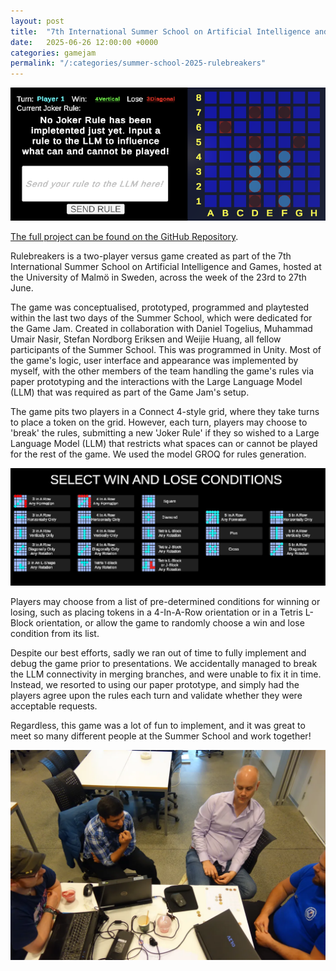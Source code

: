 ```yaml
---
layout: post
title:  "7th International Summer School on Artificial Intelligence and Games Game Jam: Rulebreakers"
date:   2025-06-26 12:00:00 +0000
categories: gamejam
permalink: "/:categories/summer-school-2025-rulebreakers"
---
```


![Gameplay](../assets/img/Rulebreakers_1.png "Gameplay screenshot of Rulebreakers.")

[The full project can be found on the GitHub Repository][github].

Rulebreakers is a two-player versus game created as part of the 7th International Summer School on Artificial Intelligence and Games, hosted at the University of Malmö in Sweden, across the week of the 23rd to 27th June.

The game was conceptualised, prototyped, programmed and playtested within the last two days of the Summer School, which were dedicated for the Game Jam. Created in collaboration with Daniel Togelius, Muhammad Umair Nasir, Stefan Nordborg Eriksen and Weijie Huang, all fellow participants of the Summer School. This was programmed in Unity. Most of the game's logic, user interface and appearance was implemented by myself, with the other members of the team handling the game's rules via paper prototyping and the interactions with the Large Language Model (LLM) that was required as part of the Game Jam's setup.

The game pits two players in a Connect 4-style grid, where they take turns to place a token on the grid. However, each turn, players may choose to 'break' the rules, submitting a new 'Joker Rule' if they so wished to a Large Language Model (LLM) that restricts what spaces can or cannot be played for the rest of the game. We used the model GROQ for rules generation.

![Rules](../assets/img/Rulebreakers_2.png "Gameplay screenshot of the possible Win and Lose Conditions.")

Players may choose from a list of pre-determined conditions for winning or losing, such as placing tokens in a 4-In-A-Row orientation or in a Tetris L-Block orientation, or allow the game to randomly choose a win and lose condition from its list.

Despite our best efforts, sadly we ran out of time to fully implement and debug the game prior to presentations. We accidentally managed to break the LLM connectivity in merging branches, and were unable to fix it in time. Instead, we resorted to using our paper prototype, and simply had the players agree upon the rules each turn and validate whether they were acceptable requests.

Regardless, this game was a lot of fun to implement, and it was great to meet so many different people at the Summer School and work together!

![Prototype](../assets/img/Rulebreakers_3.png "Photo of our paper prototype being demonstrated.")

[github]: https://github.com/GameAISchool2025members/RuleBreakers